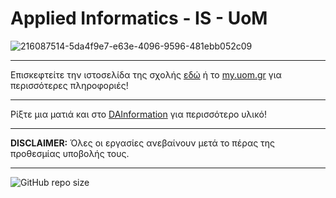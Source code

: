 # Applied Informatics - IS - UoM
![216087514-5da4f9e7-e63e-4096-9596-481ebb052c09](https://user-images.githubusercontent.com/44483926/219883207-467230d7-3368-48c0-8365-cb71af0ceb4b.png)
***
Επισκεφτείτε την ιστοσελίδα της σχολής [εδώ](https://www.uom.gr/dai) ή το [my.uom.gr](https://my.uom.gr) για περισσότερες πληροφοριές!
***
Ρίξτε μια ματιά και στο [DAInformation](https://dainformation.github.io) για περισσότερο υλικό!
***
**DISCLAIMER:** Όλες οι εργασίες ανεβαίνουν μετά το πέρας της προθεσμίας υποβολής  τους. 
***
![GitHub repo size](https://img.shields.io/github/repo-size/madskgg/UoM-Applied-Informatics?style=for-the-badge)
